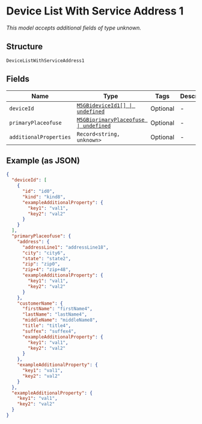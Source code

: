 
# Device List With Service Address 1

*This model accepts additional fields of type unknown.*

## Structure

`DeviceListWithServiceAddress1`

## Fields

| Name | Type | Tags | Description |
|  --- | --- | --- | --- |
| `deviceId` | [`M5GBideviceId1[] \| undefined`](../../doc/models/m-5g-bidevice-id-1.md) | Optional | - |
| `primaryPlaceofuse` | [`M5GBiprimaryPlaceofuse \| undefined`](../../doc/models/m-5g-biprimary-placeofuse.md) | Optional | - |
| `additionalProperties` | `Record<string, unknown>` | Optional | - |

## Example (as JSON)

```json
{
  "deviceId": [
    {
      "id": "id0",
      "kind": "kind8",
      "exampleAdditionalProperty": {
        "key1": "val1",
        "key2": "val2"
      }
    }
  ],
  "primaryPlaceofuse": {
    "address": {
      "addressLine1": "addressLine18",
      "city": "city6",
      "state": "state2",
      "zip": "zip0",
      "zip+4": "zip+48",
      "exampleAdditionalProperty": {
        "key1": "val1",
        "key2": "val2"
      }
    },
    "customerName": {
      "firstName": "firstName4",
      "lastName": "lastName4",
      "middleName": "middleName8",
      "title": "title4",
      "suffex": "suffex4",
      "exampleAdditionalProperty": {
        "key1": "val1",
        "key2": "val2"
      }
    },
    "exampleAdditionalProperty": {
      "key1": "val1",
      "key2": "val2"
    }
  },
  "exampleAdditionalProperty": {
    "key1": "val1",
    "key2": "val2"
  }
}
```

